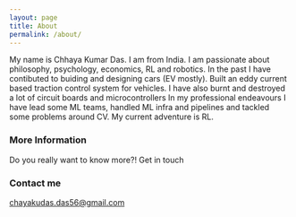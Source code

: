 ```yaml
---
layout: page
title: About
permalink: /about/
---
```


My name is Chhaya Kumar Das. I am from India. I am passionate about philosophy, psychology, economics, RL and robotics. In the past I have contibuted to buiding and designing cars (EV mostly). Built an eddy current based traction control system for vehicles. I have also burnt and destroyed a lot of circuit boards and microcontrollers In my professional endeavours I have lead some ML teams, handled ML infra and pipelines and tackled some problems around CV. My current adventure is RL.   

### More Information

Do you really want to know more?! Get in touch

### Contact me

[chayakudas.das56@gmail.com](mailto:chayakudas.das56@gmail.com)
